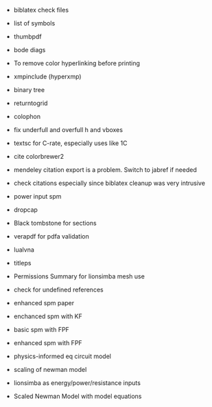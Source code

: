 - biblatex check files 
- list of symbols
- thumbpdf
- bode diags
- To remove color hyperlinking before printing
- xmpinclude (hyperxmp)
- binary tree 
- returntogrid
- colophon
- fix underfull and overfull h and vboxes
- textsc for C-rate, especially uses like 1C
- cite colorbrewer2
- mendeley citation export is a problem. Switch to jabref if needed
- check citations especially since biblatex cleanup was very intrusive
- power input spm
- dropcap
- Black tombstone for sections
- verapdf for pdfa validation
- lualvna
- titleps
- Permissions Summary for lionsimba mesh use
- check for undefined references

- enhanced spm paper
- enchanced spm with KF
- basic spm with FPF
- enhanced spm with FPF
- physics-informed eq circuit model
- scaling of newman model
- lionsimba as energy/power/resistance inputs
* Scaled Newman Model with model equations
